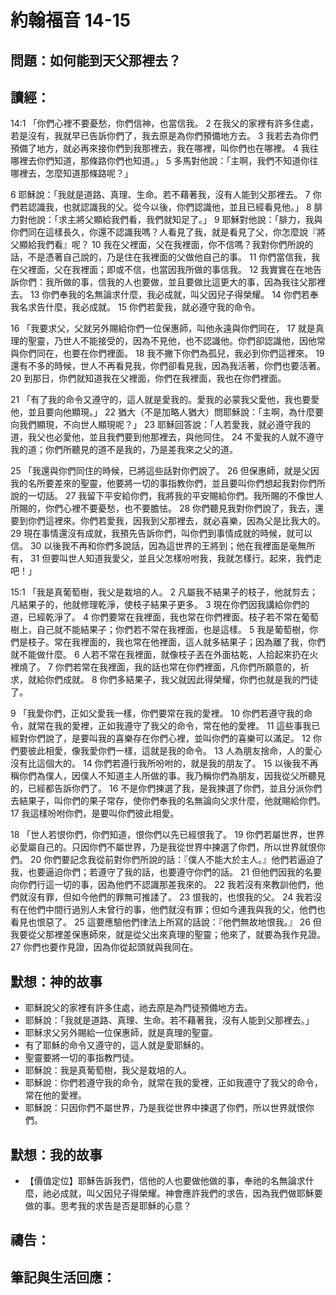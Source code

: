 # 約翰福音 14-15

## 問題：如何能到天父那裡去？

## 讀經：

14:1 「你們心裡不要憂愁，你們信神，也當信我。 2 在我父的家裡有許多住處，若是沒有，我就早已告訴你們了，我去原是為你們預備地方去。 3 我若去為你們預備了地方，就必再來接你們到我那裡去，我在哪裡，叫你們也在哪裡。 4 我往哪裡去你們知道，那條路你們也知道。」 5 多馬對他說：「主啊，我們不知道你往哪裡去，怎麼知道那條路呢？」

6 耶穌說：「我就是道路、真理、生命。若不藉著我，沒有人能到父那裡去。 7 你們若認識我，也就認識我的父。從今以後，你們認識他，並且已經看見他。」 8 腓力對他說：「求主將父顯給我們看，我們就知足了。」 9 耶穌對他說：「腓力，我與你們同在這樣長久，你還不認識我嗎？人看見了我，就是看見了父，你怎麼說『將父顯給我們看』呢？ 10 我在父裡面，父在我裡面，你不信嗎？我對你們所說的話，不是憑著自己說的，乃是住在我裡面的父做他自己的事。 11 你們當信我，我在父裡面，父在我裡面；即或不信，也當因我所做的事信我。 12 我實實在在地告訴你們：我所做的事，信我的人也要做，並且要做比這更大的事，因為我往父那裡去。 13 你們奉我的名無論求什麼，我必成就，叫父因兒子得榮耀。 14 你們若奉我名求告什麼，我必成就。 15 你們若愛我，就必遵守我的命令。

16 「我要求父，父就另外賜給你們一位保惠師，叫他永遠與你們同在， 17 就是真理的聖靈，乃世人不能接受的，因為不見他，也不認識他。你們卻認識他，因他常與你們同在，也要在你們裡面。 18 我不撇下你們為孤兒，我必到你們這裡來。 19 還有不多的時候，世人不再看見我，你們卻看見我，因為我活著，你們也要活著。 20 到那日，你們就知道我在父裡面，你們在我裡面，我也在你們裡面。

21 「有了我的命令又遵守的，這人就是愛我的。愛我的必蒙我父愛他，我也要愛他，並且要向他顯現。」 22 猶大（不是加略人猶大）問耶穌說：「主啊，為什麼要向我們顯現，不向世人顯現呢？」 23 耶穌回答說：「人若愛我，就必遵守我的道，我父也必愛他，並且我們要到他那裡去，與他同住。 24 不愛我的人就不遵守我的道；你們所聽見的道不是我的，乃是差我來之父的道。

25 「我還與你們同住的時候，已將這些話對你們說了。 26 但保惠師，就是父因我的名所要差來的聖靈，他要將一切的事指教你們，並且要叫你們想起我對你們所說的一切話。 27 我留下平安給你們，我將我的平安賜給你們。我所賜的不像世人所賜的，你們心裡不要憂愁，也不要膽怯。 28 你們聽見我對你們說了，我去，還要到你們這裡來。你們若愛我，因我到父那裡去，就必喜樂，因為父是比我大的。 29 現在事情還沒有成就，我預先告訴你們，叫你們到事情成就的時候，就可以信。 30 以後我不再和你們多說話，因為這世界的王將到；他在我裡面是毫無所有， 31 但要叫世人知道我愛父，並且父怎樣吩咐我，我就怎樣行。起來，我們走吧！」

15:1 「我是真葡萄樹，我父是栽培的人。 2 凡屬我不結果子的枝子，他就剪去；凡結果子的，他就修理乾淨，使枝子結果子更多。 3 現在你們因我講給你們的道，已經乾淨了。 4 你們要常在我裡面，我也常在你們裡面。枝子若不常在葡萄樹上，自己就不能結果子；你們若不常在我裡面，也是這樣。 5 我是葡萄樹，你們是枝子。常在我裡面的，我也常在他裡面，這人就多結果子；因為離了我，你們就不能做什麼。 6 人若不常在我裡面，就像枝子丟在外面枯乾，人拾起來扔在火裡燒了。 7 你們若常在我裡面，我的話也常在你們裡面，凡你們所願意的，祈求，就給你們成就。 8 你們多結果子，我父就因此得榮耀，你們也就是我的門徒了。

9 「我愛你們，正如父愛我一樣，你們要常在我的愛裡。 10 你們若遵守我的命令，就常在我的愛裡，正如我遵守了我父的命令，常在他的愛裡。 11 這些事我已經對你們說了，是要叫我的喜樂存在你們心裡，並叫你們的喜樂可以滿足。 12 你們要彼此相愛，像我愛你們一樣，這就是我的命令。 13 人為朋友捨命，人的愛心沒有比這個大的。 14 你們若遵行我所吩咐的，就是我的朋友了。 15 以後我不再稱你們為僕人，因僕人不知道主人所做的事。我乃稱你們為朋友，因我從父所聽見的，已經都告訴你們了。 16 不是你們揀選了我，是我揀選了你們，並且分派你們去結果子，叫你們的果子常存，使你們奉我的名無論向父求什麼，他就賜給你們。 17 我這樣吩咐你們，是要叫你們彼此相愛。

18 「世人若恨你們，你們知道，恨你們以先已經恨我了。 19 你們若屬世界，世界必愛屬自己的。只因你們不屬世界，乃是我從世界中揀選了你們，所以世界就恨你們。 20 你們要記念我從前對你們所說的話：『僕人不能大於主人。』他們若逼迫了我，也要逼迫你們；若遵守了我的話，也要遵守你們的話。 21 但他們因我的名要向你們行這一切的事，因為他們不認識那差我來的。 22 我若沒有來教訓他們，他們就沒有罪，但如今他們的罪無可推諉了。 23 恨我的，也恨我的父。 24 我若沒有在他們中間行過別人未曾行的事，他們就沒有罪；但如今連我與我的父，他們也看見也恨惡了。 25 這要應驗他們律法上所寫的話說：『他們無故地恨我。』 26 但我要從父那裡差保惠師來，就是從父出來真理的聖靈；他來了，就要為我作見證。 27 你們也要作見證，因為你從起頭就與我同在。

## 默想：神的故事
+ 耶穌說父的家裡有許多住處，祂去原是為門徒預備地方去。
+ 耶穌說：「我就是道路、真理、生命。若不藉著我，沒有人能到父那裡去。」
+ 耶穌求父另外賜給一位保惠師，就是真理的聖靈。
+ 有了耶穌的命令又遵守的，這人就是愛耶穌的。
+ 聖靈要將一切的事指教門徒。
+ 耶穌說：我是真葡萄樹，我父是栽培的人。
+ 耶穌說：你們若遵守我的命令，就常在我的愛裡，正如我遵守了我父的命令，常在他的愛裡。
+ 耶穌說：只因你們不屬世界，乃是我從世界中揀選了你們，所以世界就恨你們。

## 默想：我的故事
+ 【價值定位】耶穌告訴我們，信他的人也要做他做的事，奉祂的名無論求什麼，祂必成就，叫父因兒子得榮耀。神會應許我們的求告，因為我們做耶穌要做的事。思考我的求告是否是耶穌的心意？

## 禱告：

## 筆記與生活回應：
